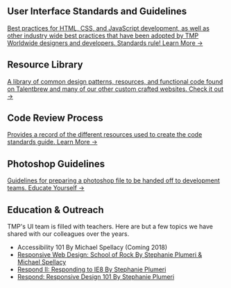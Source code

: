 
## User Interface Standards and Guidelines

[Best practices for HTML, CSS, and JavaScript development, as well as other industry wide best practices that have been adopted by TMP Worldwide designers and developers. Standards rule! Learn More &#8594;](/uid/code-standards/)

## Resource Library

[A library of common design patterns, resources, and functional code found on Talentbrew and many of our other custom crafted websites. Check it out &#8594;](/tmp-resource-library/)

## Code Review Process

[Provides a record of the different resources used to create the code standards guide. Learn More &#8594;](/uid/code-review/)

## Photoshop Guidelines

[Guidelines for preparing a photoshop file to be handed off to development teams. Educate Yourself &#8594;](/uid/photoshop-guidelines/)

## Education & Outreach

TMP's UI team is filled with teachers. Here are but a few topics we have shared with our colleagues over the years.

<ul>
	<li>Accessibility 101 By Michael Spellacy (Coming 2018)</li>
	<li><a href="/uid/rwd-school-of-rock/">Responsive Web Design: School of Rock By Stephanie Plumeri & Michael Spellacy</a></li>
	<li><a href="/uid/respond-ie8/">Respond II: Responding to IE8 By Stephanie Plumeri</a></li>
	<li><a href="/uid/respond">Respond: Responsive Design 101 By Stephanie Plumeri</a></li>
</ul>
